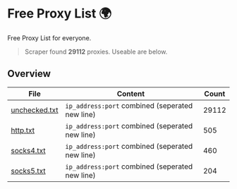 
# Free Proxy List 🌍

Free Proxy List for everyone.
> Scraper found **29112** proxies. Useable are below.

## Overview

|File|Content|Count|
|----|-------|-----|
|[unchecked.txt](https://raw.githubusercontent.com/yemixzy/proxy-list/main/proxies/unchecked.txt)|`ip_address:port` combined (seperated new line)|29112|
|[http.txt](https://raw.githubusercontent.com/yemixzy/proxy-list/main/proxies/http.txt)|`ip_address:port` combined (seperated new line)|505|
|[socks4.txt](https://raw.githubusercontent.com/yemixzy/proxy-list/main/proxies/socks4.txt)|`ip_address:port` combined (seperated new line)|460|
|[socks5.txt](https://raw.githubusercontent.com/yemixzy/proxy-list/main/proxies/socks5.txt)|`ip_address:port` combined (seperated new line)|204|

